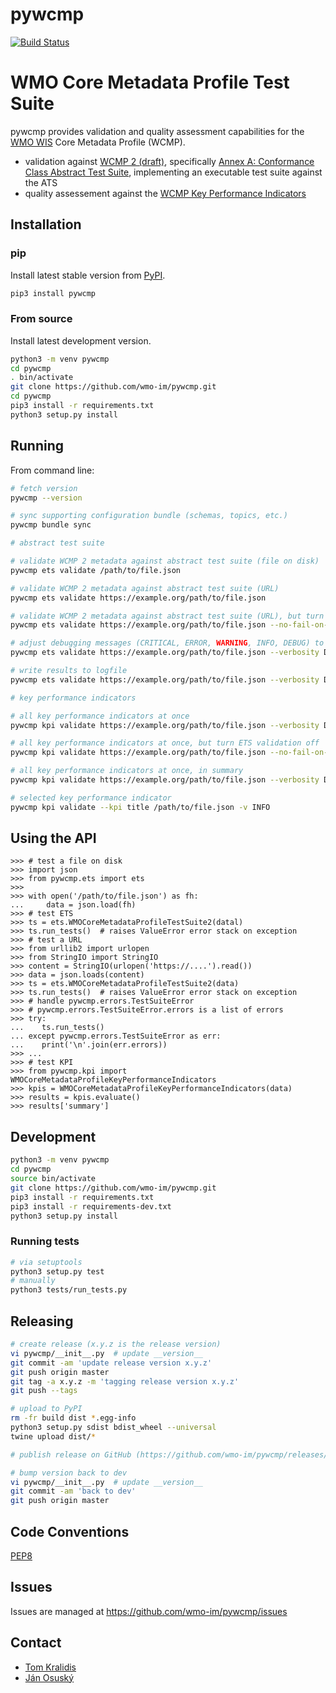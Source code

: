 # pywcmp

[![Build Status](https://github.com/wmo-im/pywcmp/workflows/build%20%E2%9A%99%EF%B8%8F/badge.svg)](https://github.com/wmo-im/pywcmp/actions)

# WMO Core Metadata Profile Test Suite

pywcmp provides validation and quality assessment capabilities for the [WMO
WIS](https://community.wmo.int/activity-areas/wis/wis-overview) Core Metadata
Profile (WCMP).

- validation against [WCMP 2 (draft)](https://github.com/wmo-im/wcmp2), specifically [Annex A: Conformance Class Abstract Test Suite](https://wmo-im.github.io/wcmp2/standard/wcmp2-DRAFT.html#_conformance_class_abstract_test_suite_normative), implementing an executable test suite against the ATS
- quality assessement against the [WCMP Key Performance Indicators](https://community.wmo.int/activity-areas/wis/wis-metadata-kpis)

## Installation

### pip

Install latest stable version from [PyPI](https://pypi.org/project/pywcmp).

```bash
pip3 install pywcmp
```

### From source

Install latest development version.

```bash
python3 -m venv pywcmp
cd pywcmp
. bin/activate
git clone https://github.com/wmo-im/pywcmp.git
cd pywcmp
pip3 install -r requirements.txt
python3 setup.py install
```

## Running

From command line:
```bash
# fetch version
pywcmp --version

# sync supporting configuration bundle (schemas, topics, etc.)
pywcmp bundle sync

# abstract test suite

# validate WCMP 2 metadata against abstract test suite (file on disk)
pywcmp ets validate /path/to/file.json

# validate WCMP 2 metadata against abstract test suite (URL)
pywcmp ets validate https://example.org/path/to/file.json

# validate WCMP 2 metadata against abstract test suite (URL), but turn JSON Schema validation off
pywcmp ets validate https://example.org/path/to/file.json --no-fail-on-schema-validation

# adjust debugging messages (CRITICAL, ERROR, WARNING, INFO, DEBUG) to stdout
pywcmp ets validate https://example.org/path/to/file.json --verbosity DEBUG

# write results to logfile
pywcmp ets validate https://example.org/path/to/file.json --verbosity DEBUG --logfile /tmp/foo.txt

# key performance indicators

# all key performance indicators at once
pywcmp kpi validate https://example.org/path/to/file.json --verbosity DEBUG

# all key performance indicators at once, but turn ETS validation off
pywcmp kpi validate https://example.org/path/to/file.json --no-fail-on-ets --verbosity DEBUG

# all key performance indicators at once, in summary
pywcmp kpi validate https://example.org/path/to/file.json --verbosity DEBUG --summary

# selected key performance indicator
pywcmp kpi validate --kpi title /path/to/file.json -v INFO
```

## Using the API
```pycon
>>> # test a file on disk
>>> import json
>>> from pywcmp.ets import ets
>>> 
>>> with open('/path/to/file.json') as fh:
...     data = json.load(fh)
>>> # test ETS
>>> ts = ets.WMOCoreMetadataProfileTestSuite2(datal)
>>> ts.run_tests()  # raises ValueError error stack on exception
>>> # test a URL
>>> from urllib2 import urlopen
>>> from StringIO import StringIO
>>> content = StringIO(urlopen('https://....').read())
>>> data = json.loads(content)
>>> ts = ets.WMOCoreMetadataProfileTestSuite2(data)
>>> ts.run_tests()  # raises ValueError error stack on exception
>>> # handle pywcmp.errors.TestSuiteError
>>> # pywcmp.errors.TestSuiteError.errors is a list of errors
>>> try:
...    ts.run_tests()
... except pywcmp.errors.TestSuiteError as err:
...    print('\n'.join(err.errors))
>>> ...
>>> # test KPI
>>> from pywcmp.kpi import WMOCoreMetadataProfileKeyPerformanceIndicators
>>> kpis = WMOCoreMetadataProfileKeyPerformanceIndicators(data)
>>> results = kpis.evaluate()
>>> results['summary']
```

## Development

```bash
python3 -m venv pywcmp
cd pywcmp
source bin/activate
git clone https://github.com/wmo-im/pywcmp.git
pip3 install -r requirements.txt
pip3 install -r requirements-dev.txt
python3 setup.py install
```

### Running tests

```bash
# via setuptools
python3 setup.py test
# manually
python3 tests/run_tests.py
```

## Releasing

```bash
# create release (x.y.z is the release version)
vi pywcmp/__init__.py  # update __version__
git commit -am 'update release version x.y.z'
git push origin master
git tag -a x.y.z -m 'tagging release version x.y.z'
git push --tags

# upload to PyPI
rm -fr build dist *.egg-info
python3 setup.py sdist bdist_wheel --universal
twine upload dist/*

# publish release on GitHub (https://github.com/wmo-im/pywcmp/releases/new)

# bump version back to dev
vi pywcmp/__init__.py  # update __version__
git commit -am 'back to dev'
git push origin master
```

## Code Conventions

[PEP8](https://www.python.org/dev/peps/pep-0008)

## Issues

Issues are managed at https://github.com/wmo-im/pywcmp/issues

## Contact

* [Tom Kralidis](https://github.com/tomkralidis)
* [Ján Osuský](https://github.com/josusky)
